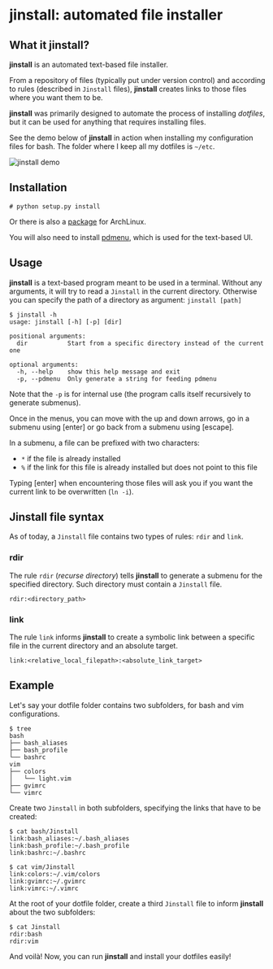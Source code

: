 # jinstall: automated file installer

## What it jinstall?

**jinstall** is an automated text-based file installer.

From a repository of files (typically put under version control) and according
to rules (described in `Jinstall` files), **jinstall** creates links to those
files where you want them to be.

**jinstall** was primarily designed to automate the process of installing
*dotfiles*, but it can be used for anything that requires installing files.

See the demo below of **jinstall** in action when installing my configuration
files for bash. The folder where I keep all my dotfiles is `~/etc`.

![jinstall demo](https://joel.porquet.org/cgit/cgit.cgi/jinstall.git/plain/docs/demo.gif)

## Installation

    # python setup.py install

Or there is also a [package](https://aur.archlinux.org/packages/jinstall-git)
for ArchLinux.

You will also need to install [pdmenu](https://joeyh.name/code/pdmenu/), which
is used for the text-based UI.

## Usage

**jinstall** is a text-based program meant to be used in a terminal. Without
any arguments, it will try to read a `Jinstall` in the current directory.
Otherwise you can specify the path of a directory as argument: `jinstall
[path]`

    $ jinstall -h
    usage: jinstall [-h] [-p] [dir]

    positional arguments:
      dir           Start from a specific directory instead of the current one

    optional arguments:
      -h, --help    show this help message and exit
      -p, --pdmenu  Only generate a string for feeding pdmenu

Note that the `-p` is for internal use (the program calls itself recursively to
generate submenus).

Once in the menus, you can move with the up and down arrows, go in a submenu
using [enter] or go back from a submenu using [escape].

In a submenu, a file can be prefixed with two characters:

* `*` if the file is already installed
* `%` if the link for this file is already installed but does not point to this
  file

Typing [enter] when encountering those files will ask you if you want the
current link to be overwritten (`ln -i`).

## Jinstall file syntax

As of today, a `Jinstall` file contains two types of rules: `rdir` and `link`.

### rdir

The rule `rdir` (*recurse directory*) tells **jinstall** to generate a submenu
for the specified directory. Such directory must contain a `Jinstall` file.

    rdir:<directory_path>

### link

The rule `link` informs **jinstall** to create a symbolic link between a
specific file in the current directory and an absolute target.

    link:<relative_local_filepath>:<absolute_link_target>

## Example

Let's say your dotfile folder contains two subfolders, for bash and vim
configurations.

    $ tree
    bash
    ├── bash_aliases
    ├── bash_profile
    └── bashrc
    vim
    ├── colors
    │   └── light.vim
    ├── gvimrc
    └── vimrc

Create two `Jinstall` in both subfolders, specifying the links that have to be
created:

    $ cat bash/Jinstall
    link:bash_aliases:~/.bash_aliases
    link:bash_profile:~/.bash_profile
    link:bashrc:~/.bashrc

    $ cat vim/Jinstall
    link:colors:~/.vim/colors
    link:gvimrc:~/.gvimrc
    link:vimrc:~/.vimrc

At the root of your dotfile folder, create a third `Jinstall` file to inform
**jinstall** about the two subfolders:

    $ cat Jinstall
    rdir:bash
    rdir:vim

And voilà! Now, you can run **jinstall** and install your dotfiles easily!


